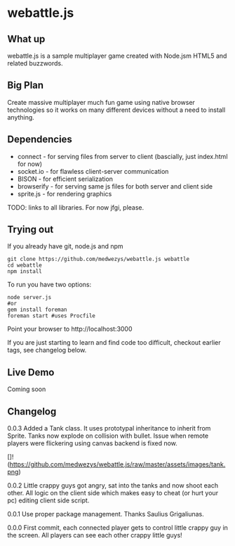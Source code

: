 # webattle.js

## What up

webattle.js is a sample multiplayer game created with Node.jsm HTML5 and related buzzwords.

## Big Plan

Create massive multiplayer much fun game using native browser technologies so it works on many different devices without a need to install anything.

## Dependencies

* connect - for serving files from server to client (bascially, just index.html for now)
* socket.io - for flawless client-server communication 
* BISON - for efficient serialization
* browserify - for serving same js files for both server and client side
* sprite.js - for rendering graphics

TODO: links to all libraries. For now jfgi, please.

## Trying out

If you already have git, node.js and npm

    git clone https://github.com/medwezys/webattle.js webattle
    cd webattle
    npm install
    
To run you have two options:

    node server.js
    #or
    gem install foreman
    foreman start #uses Procfile

Point your browser to http://localhost:3000

If you are just starting to learn and find code too difficult, checkout earlier tags, see changelog below.

## Live Demo

Coming soon

## Changelog

0.0.3 Added a Tank class. It uses prototypal inheritance to inherit from Sprite. Tanks now explode on collision with bullet. Issue when remote players were flickering using canvas backend is fixed now.

[]!(https://github.com/medwezys/webattle.js/raw/master/assets/images/tank.png)

0.0.2 Little crappy guys got angry, sat into the tanks and now shoot each other. All logic on the client side which makes easy to cheat (or hurt your pc) editing client side script.

0.0.1 Use proper package management. Thanks Saulius Grigaliunas.

0.0.0 First commit, each connected player gets to control little crappy guy in the screen. All players can see each other crappy little guys!

